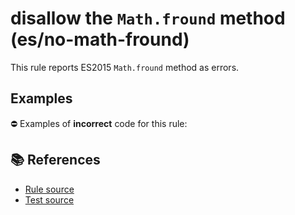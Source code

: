 # disallow the `Math.fround` method (es/no-math-fround)

This rule reports ES2015 `Math.fround` method as errors.

## Examples

⛔ Examples of **incorrect** code for this rule:

<eslint-playground type="bad" code="/*eslint es/no-math-fround: error */
const n = Math.fround(value)
" />

## 📚 References

- [Rule source](https://github.com/mysticatea/eslint-plugin-es/blob/v1.3.1/lib/rules/no-math-fround.js)
- [Test source](https://github.com/mysticatea/eslint-plugin-es/blob/v1.3.1/tests/lib/rules/no-math-fround.js)
